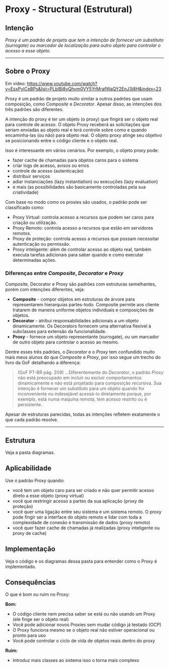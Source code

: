 # Proxy - Structural (Estrutural)

## Intenção

_Proxy é um padrão de projeto que tem a intenção de fornecer um substituto (surrogate) ou marcador de localização para outro objeto para controlar o acesso a esse objeto._

---

## Sobre o Proxy

Em vídeo: https://www.youtube.com/watch?v=EsxPyICeBPs&list=PLbIBj8vQhvm0VY5YrMrafWaQY2EnJ3j8H&index=23

Proxy é um padrão de projeto muito similar a outros padrões que usam composição, como _Composite_ e _Decorator_. Apesar disso, as intenções dos três padrões são diferentes.

A intenção do proxy é ter um objeto (o proxy) que fingirá ser o objeto real para controle de acesso. O objeto Proxy receberá as solicitações que seriam enviadas ao objeto real e terá controle sobre como e quando encaminha-las (ou não) para objeto real. O objeto proxy atinge seu objetivo se posicionando entre o código cliente e o objeto real.

Isso é interessante em vários cenários. Por exemplo, o objeto proxy pode:

- fazer cache de chamadas para objetos caros para o sistema
- criar logs de acesso, avisos ou erros
- controle de acesso (autenticação)
- distribuir serviços
- adiar instanciações (lazy instantiation) ou execuções (lazy evaluation)
- e mais (as possibilidades são basicamente controladas pela sua criatividade)

Com base no modo como os proxies são usados, o padrão pode ser classificado como:

- Proxy Virtual: controla acesso a recursos que podem ser caros para criação ou utilização.
- Proxy Remoto: controla acesso a recursos que estão em servidores remotos.
- Proxy de proteção: controla acesso a recursos que possam necessitar autenticação ou permissão.
- Proxy inteligente: além de controlar acesso ao objeto real, também executa tarefas adicionais para saber quando e como executar determinadas ações.

### Diferenças entre _Composite_, _Decorator_ e _Proxy_

Composite, Decorator e Proxy são padrões com estruturas semelhantes, porém com intenções diferentes, veja:

- **Composite** - compor objetos em estruturas de árvore para representarem hierarquias partes-todo. Composite permite aos cliente tratarem de maneira uniforme objetos individuais e composições de objetos.
- **Decorator** - atribui responsabilidades adicionais a um objeto dinamicamente. Os Decorators fornecem uma alternativa flexível à subclasses para extensão da funcionalidade.
- **Proxy** - fornece um objeto representante (surrogate), ou um marcador de outro objeto para controlar o acesso ao mesmo.

Dentre esses três padrões, o _Decorator_ e o _Proxy_ tem confundido muito mais meus alunos do que _Composite_ e _Proxy_, por isso segue um trecho do livro da GoF detalhando a diferença:

> (GoF PT-BR pág. 209) ...Diferentemente do _Decorator_, o padrão _Proxy_ não está preocupado em incluir ou excluir comportamentos dinamicamente e não está projetado para composição recursiva. Sua intenção é fornecer um substituto para um objeto quando for inconveniente ou indesejável acessá-lo diretamente porque, por exemplo, está numa máquina remota, tem acesso restrito ou é persistente.

Apesar de estruturas parecidas, todas as intenções refletem exatamente o que cada padrão resolve.

---

## Estrutura

Veja a pasta diagramas.

## Aplicabilidade

Use o padrão Proxy quando:

- você tem um objeto caro para ser criado e não quer permitir acesso direto a esse objeto (proxy virtual)
- você que restringir acesso a partes da sua aplicação (proxy de proteção)
- você quer uma ligação entre seu sistema e um sistema remoto. O proxy pode fingir ser a interface do objeto remoto e lidar com toda a complexidade de conexão e transmissão de dados (proxy remoto)
- você quer fazer cache de chamadas já realizadas (proxy inteligente ou proxy de cache)

## Implementação

Veja o código e os diagramas dessa pasta para entender como o Proxy é implementado.

## Consequências

O que é bom ou ruim no Proxy:

**Bom:**

- O código cliente nem precisa saber se está ou não usando um Proxy (ele finge ser o objeto real)
- Você pode adicionar novos Proxies sem mudar código já testado (OCP)
- O Proxy funciona mesmo se o objeto real não estiver operacional ou pronto para uso
- Você pode controlar o ciclo de vida de objetos reais dentro do proxy

**Ruim:**

- Introduz mais classes ao sistema isso o torna mais complexo

